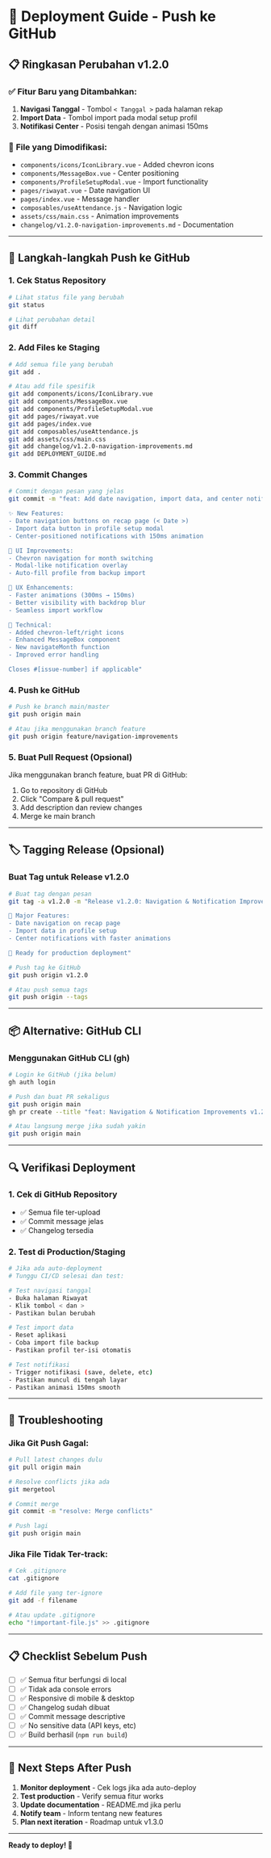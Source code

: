 # 🚀 Deployment Guide - Push ke GitHub

## 📋 Ringkasan Perubahan v1.2.0

### ✅ **Fitur Baru yang Ditambahkan:**
1. **Navigasi Tanggal** - Tombol `< Tanggal >` pada halaman rekap
2. **Import Data** - Tombol import pada modal setup profil  
3. **Notifikasi Center** - Posisi tengah dengan animasi 150ms

### 📁 **File yang Dimodifikasi:**
- `components/icons/IconLibrary.vue` - Added chevron icons
- `components/MessageBox.vue` - Center positioning
- `components/ProfileSetupModal.vue` - Import functionality
- `pages/riwayat.vue` - Date navigation UI
- `pages/index.vue` - Message handler
- `composables/useAttendance.js` - Navigation logic
- `assets/css/main.css` - Animation improvements
- `changelog/v1.2.0-navigation-improvements.md` - Documentation

---

## 🔧 Langkah-langkah Push ke GitHub

### **1. Cek Status Repository**
```bash
# Lihat status file yang berubah
git status

# Lihat perubahan detail
git diff
```

### **2. Add Files ke Staging**
```bash
# Add semua file yang berubah
git add .

# Atau add file spesifik
git add components/icons/IconLibrary.vue
git add components/MessageBox.vue
git add components/ProfileSetupModal.vue
git add pages/riwayat.vue
git add pages/index.vue
git add composables/useAttendance.js
git add assets/css/main.css
git add changelog/v1.2.0-navigation-improvements.md
git add DEPLOYMENT_GUIDE.md
```

### **3. Commit Changes**
```bash
# Commit dengan pesan yang jelas
git commit -m "feat: Add date navigation, import data, and center notifications

✨ New Features:
- Date navigation buttons on recap page (< Date >)
- Import data button in profile setup modal
- Center-positioned notifications with 150ms animation

🎨 UI Improvements:
- Chevron navigation for month switching
- Modal-like notification overlay
- Auto-fill profile from backup import

📱 UX Enhancements:
- Faster animations (300ms → 150ms)
- Better visibility with backdrop blur
- Seamless import workflow

🔧 Technical:
- Added chevron-left/right icons
- Enhanced MessageBox component
- New navigateMonth function
- Improved error handling

Closes #[issue-number] if applicable"
```

### **4. Push ke GitHub**
```bash
# Push ke branch main/master
git push origin main

# Atau jika menggunakan branch feature
git push origin feature/navigation-improvements
```

### **5. Buat Pull Request (Opsional)**
Jika menggunakan branch feature, buat PR di GitHub:
1. Go to repository di GitHub
2. Click "Compare & pull request"
3. Add description dan review changes
4. Merge ke main branch

---

## 🏷️ Tagging Release (Opsional)

### **Buat Tag untuk Release v1.2.0**
```bash
# Buat tag dengan pesan
git tag -a v1.2.0 -m "Release v1.2.0: Navigation & Notification Improvements

🎯 Major Features:
- Date navigation on recap page
- Import data in profile setup
- Center notifications with faster animations

🚀 Ready for production deployment"

# Push tag ke GitHub
git push origin v1.2.0

# Atau push semua tags
git push origin --tags
```

---

## 📦 Alternative: GitHub CLI

### **Menggunakan GitHub CLI (gh)**
```bash
# Login ke GitHub (jika belum)
gh auth login

# Push dan buat PR sekaligus
git push origin main
gh pr create --title "feat: Navigation & Notification Improvements v1.2.0" --body "$(cat changelog/v1.2.0-navigation-improvements.md)"

# Atau langsung merge jika sudah yakin
git push origin main
```

---

## 🔍 Verifikasi Deployment

### **1. Cek di GitHub Repository**
- ✅ Semua file ter-upload
- ✅ Commit message jelas
- ✅ Changelog tersedia

### **2. Test di Production/Staging**
```bash
# Jika ada auto-deployment
# Tunggu CI/CD selesai dan test:

# Test navigasi tanggal
- Buka halaman Riwayat
- Klik tombol < dan > 
- Pastikan bulan berubah

# Test import data
- Reset aplikasi
- Coba import file backup
- Pastikan profil ter-isi otomatis

# Test notifikasi
- Trigger notifikasi (save, delete, etc)
- Pastikan muncul di tengah layar
- Pastikan animasi 150ms smooth
```

---

## 🚨 Troubleshooting

### **Jika Git Push Gagal:**
```bash
# Pull latest changes dulu
git pull origin main

# Resolve conflicts jika ada
git mergetool

# Commit merge
git commit -m "resolve: Merge conflicts"

# Push lagi
git push origin main
```

### **Jika File Tidak Ter-track:**
```bash
# Cek .gitignore
cat .gitignore

# Add file yang ter-ignore
git add -f filename

# Atau update .gitignore
echo "!important-file.js" >> .gitignore
```

---

## 📋 Checklist Sebelum Push

- [ ] ✅ Semua fitur berfungsi di local
- [ ] ✅ Tidak ada console errors
- [ ] ✅ Responsive di mobile & desktop  
- [ ] ✅ Changelog sudah dibuat
- [ ] ✅ Commit message descriptive
- [ ] ✅ No sensitive data (API keys, etc)
- [ ] ✅ Build berhasil (`npm run build`)

---

## 🎯 Next Steps After Push

1. **Monitor deployment** - Cek logs jika ada auto-deploy
2. **Test production** - Verify semua fitur works
3. **Update documentation** - README.md jika perlu
4. **Notify team** - Inform tentang new features
5. **Plan next iteration** - Roadmap untuk v1.3.0

---

**Ready to deploy! 🚀**
